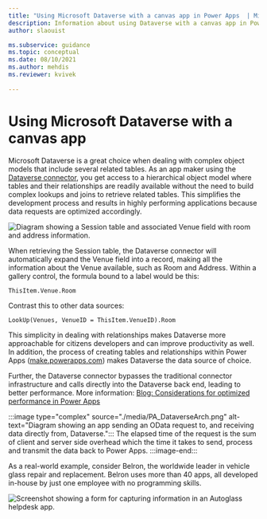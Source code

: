 ```yaml
---
title: "Using Microsoft Dataverse with a canvas app in Power Apps  | Microsoft Docs"
description: Information about using Dataverse with a canvas app in Power Apps
author: slaouist

ms.subservice: guidance
ms.topic: conceptual
ms.date: 08/10/2021
ms.author: mehdis
ms.reviewer: kvivek 
  
---
```

# Using Microsoft Dataverse with a canvas app 

Microsoft Dataverse is a great choice when dealing with complex object models that include several related tables. As an app maker using the [Dataverse connector](/connectors/commondataserviceforapps/), you get access to a hierarchical object model where tables and their relationships are readily available without the need to build complex lookups and joins to retrieve related tables. This simplifies the development process and results in highly performing applications because data requests are optimized accordingly.

![Diagram showing a Session table and associated Venue field with room and address information.](./media/ConferenceAppObjectModel.png)

When retrieving the Session table, the Dataverse connector will automatically expand the Venue field into a record, making all the information about the Venue available, such as Room and Address. Within a gallery control, the formula bound to a label would be this:

```powerappsfl
ThisItem.Venue.Room
```

Contrast this to other data sources:

```powerappsfl
LookUp(Venues, VenueID = ThisItem.VenueID).Room
```

This simplicity in dealing with relationships makes Dataverse more approachable for citizens developers and can improve productivity as well. In addition, the process of creating tables and relationships within Power Apps ([make.powerapps.com](https://make.powerapps.com)) makes Dataverse the data source of choice. 

Further, the Dataverse connector bypasses the traditional connector infrastructure and calls directly into the Dataverse back end, leading to better performance. More information: [Blog: Considerations for optimized performance in Power Apps](https://powerapps.microsoft.com/blog/considerations-for-optimized-performance-in-power-apps/)

:::image type="complex" source="./media/PA_DataverseArch.png" alt-text="Diagram showing an app sending an OData request to, and receiving data directly from, Dataverse.":::
   The elapsed time of the request is the sum of client and server side overhead which the time it takes to send, process and transmit the data back to Power Apps.
:::image-end:::


As a real-world example, consider Belron, the worldwide leader in vehicle glass repair and replacement. Belron uses more than 40 apps, all developed in-house by just one employee with no programming skills.

![Screenshot showing a form for capturing information in an Autoglass helpdesk app.](./media/autoglass.jpg)
